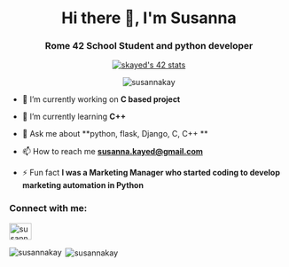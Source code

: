 <h1 align="center">Hi there 👋, I'm Susanna</h1>
<h3 align="center">Rome 42 School Student and python developer</h3>
<p align="center"><a href="https://github.com/oakoudad/badge42"><img src="https://badge.mediaplus.ma/kettlebells/skayed?1337Badge=off&UM6P=off" alt="skayed's 42 stats" /></a></p>

<p align="center"> <img src="https://komarev.com/ghpvc/?username=susannakay&label=Profile%20views&color=0e75b6&style=flat" alt="susannakay" /> </p>

- 🔭 I’m currently working on **C based project**

- 🌱 I’m currently learning **C++**

- 💬 Ask me about **python, flask, Django, C, C++ **

- 📫 How to reach me **susanna.kayed@gmail.com**

- ⚡ Fun fact **I was a Marketing Manager who started coding to develop marketing automation in Python**

<h3 align="left">Connect with me:</h3>
<p align="left">
<a href="https://linkedin.com/in/susanna-kayed" target="blank"><img align="center" src="https://raw.githubusercontent.com/rahuldkjain/github-profile-readme-generator/master/src/images/icons/Social/linked-in-alt.svg" alt="susanna-kayed" height="30" width="40" /></a>
</p>

<p><img align="left" src="https://github-readme-stats.vercel.app/api/top-langs?username=susannakay&show_icons=true&locale=en&layout=compact" alt="susannakay" /></p>

<p>&nbsp;<img align="center" src="https://github-readme-stats.vercel.app/api?username=susannakay&show_icons=true&theme=dark&locale=en" alt="susannakay" /></p>
